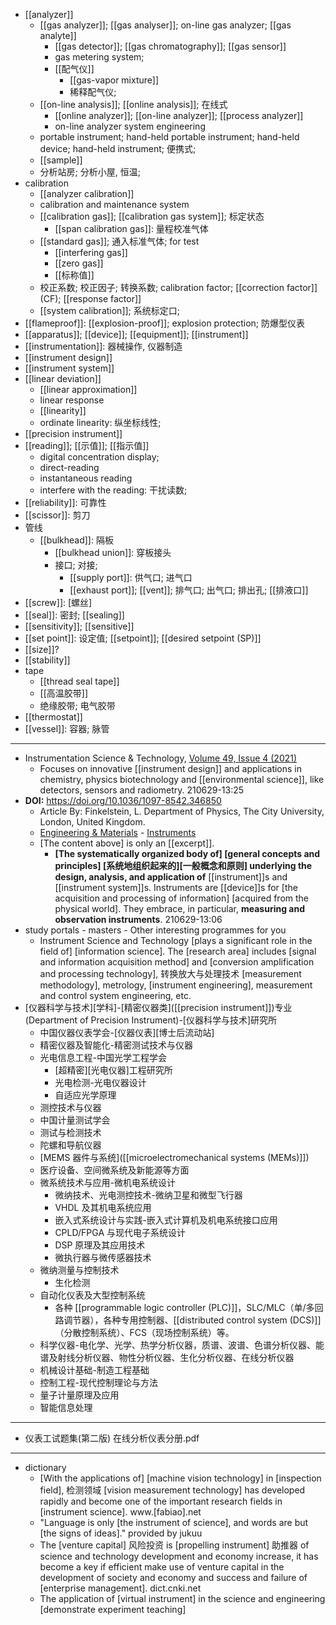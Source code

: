- [[analyzer]]
    - [[gas analyzer]]; [[gas analyser]]; on-line gas analyzer; [[gas analyte]]
        - [[gas detector]]; [[gas chromatography]]; [[gas sensor]]
        - gas metering system; 
        - [[配气仪]]
            - [[gas-vapor mixture]]
            - 稀释配气仪; 
    - [[on-line analysis]]; [[online analysis]]; 在线式
        - [[online analyzer]]; [[on-line analyzer]]; [[process analyzer]]
        - on-line analyzer system engineering
    - portable instrument; hand-held portable instrument; hand-held device; hand-held instrument; 便携式;  
    - [[sample]]
    - 分析站房; 分析小屋, 恒温;
- calibration
    - [[analyzer calibration]]
    - calibration and maintenance system
    - [[calibration gas]]; [[calibration gas system]]; 标定状态
        - [[span calibration gas]]: 量程校准气体
    - [[standard gas]]; 通入标准气体; for test
        - [[interfering gas]]
        - [[zero gas]]
        - [[标称值]]
    - 校正系数; 校正因子; 转换系数; calibration factor; [[correction factor]] (CF); [[response factor]]
    - [[system calibration]]; 系统标定口;
- [[flameproof]]: [[explosion-proof]]; explosion protection; 防爆型仪表
- [[apparatus]]; [[device]]; [[equipment]]; [[instrument]]
- [[instrumentation]]: 器械操作, 仪器制造 
- [[instrument design]]
- [[instrument system]]
- [[linear deviation]]
    - [[linear approximation]]
    - linear response
    - [[linearity]]
    - ordinate linearity: 纵坐标线性;
- [[precision instrument]]
- [[reading]]; [[示值]]; [[指示值]]
    - digital concentration display; 
    - direct-reading
    - instantaneous reading
    - interfere with the reading: 干扰读数; 
- [[reliability]]: 可靠性
- [[scissor]]: 剪刀
- 管线
    - [[bulkhead]]: 隔板
        - [[bulkhead union]]: 穿板接头
        - 接口; 对接;
            - [[supply port]]: 供气口; 进气口
            - [[exhaust port]]; [[vent]]; 排气口; 出气口; 排出孔; [[排液口]]
- [[screw]]: [螺丝]
- [[seal]]: 密封; [[sealing]]
- [[sensitivity]]; [[sensitive]]
- [[set point]]: 设定值; [[setpoint]]; [[desired setpoint (SP)]]
- [[size]]?
- [[stability]]
- tape
    - [[thread seal tape]]
    - [[高温胶带]]
    - 绝缘胶带; 电气胶带
- [[thermostat]]
- [[vessel]]: 容器; 脉管
- ---
- Instrumentation Science & Technology, [Volume 49, Issue 4 (2021)](https://www.tandfonline.com/toc/list20/current)
    - Focuses on innovative [[instrument design]] and applications in chemistry, physics biotechnology and [[environmental science]], like detectors, sensors and radiometry.
210629-13:25
- **DOI:** https://doi.org/10.1036/1097-8542.346850
    - Article By: Finkelstein, L. Department of Physics, The City University, London, United Kingdom.
    - [Engineering & Materials](https://www.accessscience.com/topics/engineering-materials) - [Instruments](https://www.accessscience.com/topics/engineering-materials/instruments)
    - [The content above] is only an [[excerpt]].
        - **[The systematically organized body of] [general concepts and principles] [系统地组织起来的][一般概念和原则] underlying the design, analysis, and application of** [[instrument]]s and [[instrument system]]s. Instruments are [[device]]s for [the acquisition and processing of information] [acquired from the physical world]. They embrace, in particular, **measuring and observation instruments**.
210629-13:06
- study portals - masters - Other interesting programmes for you
    - Instrument Science and Technology [plays a significant role in the field of] [information science]. The [research area] includes [signal and information acquisition method] and [conversion amplification and processing technology], 转换放大与处理技术 [measurement methodology], metrology, [instrument engineering], measurement and control system engineering, etc.
- [仪器科学与技术][学科]-[精密仪器类]([[precision instrument]])专业 (Department of Precision Instrument)-[仪器科学与技术]研究所
    - 中国仪器仪表学会-[仪器仪表][博士后流动站]
    - 精密仪器及智能化-精密测试技术与仪器
    - 光电信息工程-中国光学工程学会
        - [超精密][光电仪器]工程研究所
        - 光电检测-光电仪器设计
        - 自适应光学原理
    - 测控技术与仪器
    - 中国计量测试学会
    - 测试与检测技术
    - 陀螺和导航仪器
    - [MEMS 器件与系统]([[microelectromechanical systems (MEMs)]])
    - 医疗设备、空间微系统及新能源等方面
    - 微系统技术与应用-微机电系统设计
        - 微纳技术、光电测控技术-微纳卫星和微型飞行器
        - VHDL 及其机电系统应用
        - 嵌入式系统设计与实践-嵌入式计算机及机电系统接口应用
        - CPLD/FPGA 与现代电子系统设计
        - DSP 原理及其应用技术
        - 微执行器与微传感器技术
    - 微纳测量与控制技术
        - 生化检测
    - 自动化仪表及大型控制系统
        - 各种 [[programmable logic controller (PLC)]]，SLC/MLC（单/多回路调节器），各种专用控制器、[[distributed control system (DCS)]]（分散控制系统）、FCS（现场控制系统）等。
    - 科学仪器-电化学、光学、热学分析仪器，质谱、波谱、色谱分析仪器、能谱及射线分析仪器、物性分析仪器、生化分析仪器、在线分析仪器
    - 机械设计基础-制造工程基础
    - 控制工程-现代控制理论与方法
    - 量子计量原理及应用
    - 智能信息处理
- ---
- 仪表工试题集(第二版) 在线分析仪表分册.pdf
- ---
- dictionary 
    - [With the applications of] [machine vision technology] in [inspection field], 检测领域 [vision measurement technology] has developed rapidly and become one of the important research fields in [instrument science]. www.[fabiao].net
    - "Language is only [the instrument of science], and words are but [the signs of ideas]." provided by jukuu
    - The [venture capital] 风险投资 is [propelling instrument] 助推器 of science and technology development and economy increase, it has become a key if efficient make use of venture capital in the development of society and economy and success and failure of [enterprise management]. dict.cnki.net
    - The application of [virtual instrument] in the science and engineering [demonstrate experiment teaching]
